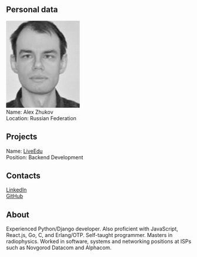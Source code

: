 ## Personal data
![alex zhukov photo](photo/alex_zhukov.jpg)  
Name:   Alex Zhukov  
Location: Russian Federation  
## Projects 
Name: [LiveEdu](../projects/liveedu.md)  
Position: Backend Development   
## Contacts
[LinkedIn](https://www.linkedin.com/in/drdaeman/)  
[GitHub](https://github.com/drdaeman)
## About
Experienced Python/Django developer. Also proficient with JavaScript, React.js, Go, C, and Erlang/OTP. Self-taught programmer. Masters in radiophysics. Worked in software, systems and networking positions at ISPs such as Novgorod Datacom and Alphacom.
